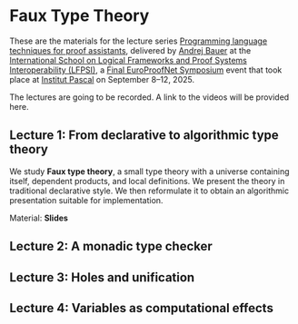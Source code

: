 # Faux Type Theory

These are the materials for the lecture series [Programming language techniques for proof assistants](https://europroofnet.github.io/LFPSI25-Andrej/), delivered by [Andrej Bauer](https://www.andrej.com/) at the
[International School on Logical Frameworks and Proof Systems Interoperability (LFPSI)](https://europroofnet.github.io/LFPSI25/),
a [Final EuroProofNet Symposium](https://europroofnet.github.io/Symposium/) event that took place at [Institut Pascal](https://www.institut-pascal.universite-paris-saclay.fr/) on September 8–12, 2025.

The lectures are going to be recorded. A link to the videos will be provided here.

## Lecture 1: From declarative to algorithmic type theory

We study **Faux type theory**, a small type theory with a universe containing itself, dependent products, and local
definitions. We present the theory in traditional declarative style. We then reformulate it to obtain an algorithmic
presentation suitable for implementation.

Material: **Slides**

## Lecture 2: A monadic type checker

## Lecture 3: Holes and unification

## Lecture 4: Variables as computational effects
